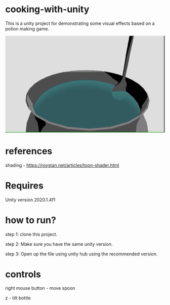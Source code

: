 # cooking-with-unity

This is a unity project for demonstrating some visual effects based on a potion making game. 

![alt text][logo]

[logo]: https://github.com/mceachsamu/cooking-with-unity/blob/master/pot.gif "Logo Title Text 1"

# references
shading - https://roystan.net/articles/toon-shader.html

# Requires
Unity version 2020.1.4f1

# how to run?

step 1:
clone this project.

step 2:
Make sure you have the same unity version.

step 3: 
Open up the file using unity hub using the recommended version.

# controls
right mouse button - move spoon

z - tilt bottle
